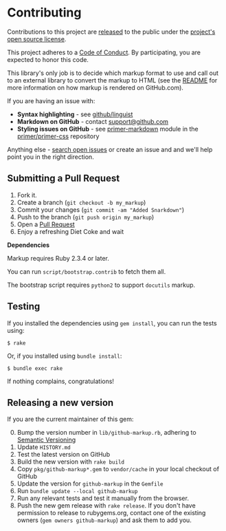 # Contributing

Contributions to this project are [released](https://help.github.com/articles/github-terms-of-service/#6-contributions-under-repository-license) to the public under the [project's open source license](LICENSE).

This project adheres to a [Code of Conduct][code-of-conduct]. By participating, you are expected to honor this code.

[code-of-conduct]: CODE_OF_CONDUCT.md

This library's only job is to decide which markup format to use and call out to an external library to convert the markup to HTML (see the [README](README.md) for more information on how markup is rendered on GitHub.com).

If you are having an issue with:

* **Syntax highlighting** - see [github/linguist](https://github.com/github/linguist/blob/master/CONTRIBUTING.md#fixing-syntax-highlighting)
* **Markdown on GitHub** - contact support@github.com
* **Styling issues on GitHub** - see [primer-markdown](https://github.com/primer/primer-css/tree/master/modules/primer-markdown) module in the [primer/primer-css](https://github.com/primer/primer-css) repository

Anything else - [search open issues](https://github.com/github/markup/issues) or create an issue and and we'll help point you in the right direction.

## Submitting a Pull Request

1. Fork it.
2. Create a branch (`git checkout -b my_markup`)
3. Commit your changes (`git commit -am "Added Snarkdown"`)
4. Push to the branch (`git push origin my_markup`)
5. Open a [Pull Request][1]
6. Enjoy a refreshing Diet Coke and wait

**Dependencies**

Markup requires Ruby 2.3.4 or later.

You can run `script/bootstrap.contrib` to fetch them all.

The bootstrap script requires `python2` to support `docutils` markup.

## Testing

If you installed the dependencies using `gem install`, you can run the tests
using:

    $ rake

Or, if you installed using `bundle install`:

    $ bundle exec rake

If nothing complains, congratulations!

## Releasing a new version

If you are the current maintainer of this gem:

0. Bump the version number in `lib/github-markup.rb`, adhering to [Semantic Versioning](http://semver.org/)
0. Update `HISTORY.md`
0. Test the latest version on GitHub
  0. Build the new version with `rake build`
  0. Copy `pkg/github-markup*.gem` to `vendor/cache` in your local checkout of GitHub
  0. Update the version for `github-markup` in the `Gemfile`
  0. Run `bundle update --local github-markup`
  0. Run any relevant tests and test it manually from the browser.
0. Push the new gem release with `rake release`. If you don't have permission to release to rubygems.org, contact one of the existing owners (`gem owners github-markup`) and ask them to add you.

[1]: http://github.com/github/markup/pulls
[r2h]: lib/github/commands/rest2html
[r2hc]: lib/github/markups.rb#L51
